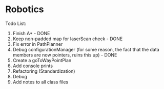 # Robotics
Todo List:
  1. Finish A* - DONE
  2. Keep non-padded map for laserScan check - DONE
  3. Fix error in PathPlanner
  4. Debug configurationManager (for some reason, the fact that the data members are now pointers, ruins this up) - DONE
  5. Create a goToWayPointPlan
  6. Add console prints
  7. Refactoring (Standardization)
  8. Debug
  9. Add notes to all class files
